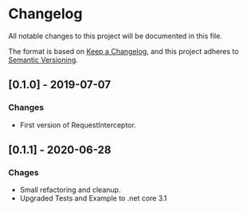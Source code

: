 # Changelog
All notable changes to this project will be documented in this file.

The format is based on [Keep a Changelog](https://keepachangelog.com/en/1.0.0/),
and this project adheres to [Semantic Versioning](https://semver.org/spec/v2.0.0.html).

## [0.1.0] - 2019-07-07
### Changes
- First version of RequestInterceptor.

## [0.1.1] - 2020-06-28
### Chages
- Small refactoring and cleanup.
- Upgraded Tests and Example to .net core 3.1
